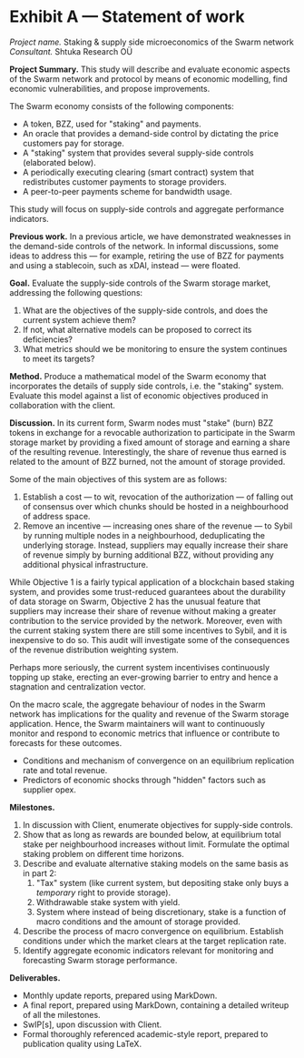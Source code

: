 # Exhibit A — Statement of work

*Project name.* Staking & supply side microeconomics of the Swarm network
*Consultant.* Shtuka Research OÜ

**Project Summary.** This study will describe and evaluate economic aspects of the Swarm network and protocol by means of economic modelling, find economic vulnerabilities, and propose improvements.

The Swarm economy consists of the following components:

* A token, BZZ, used for "staking" and payments.
* An oracle that provides a demand-side control by dictating the price customers pay for storage.
* A "staking" system that provides several supply-side controls (elaborated below).
* A periodically executing clearing (smart contract) system that redistributes customer payments to storage providers.
* A peer-to-peer payments scheme for bandwidth usage.

This study will focus on supply-side controls and aggregate performance indicators.

**Previous work.** In a previous article, we have demonstrated weaknesses in the demand-side controls of the network. In informal discussions, some ideas to address this — for example, retiring the use of BZZ for payments and using a stablecoin, such as xDAI, instead — were floated.

**Goal.** Evaluate the supply-side controls of the Swarm storage market, addressing the following questions:

1. What are the objectives of the supply-side controls, and does the current system achieve them?
2. If not, what alternative models can be proposed to correct its deficiencies?
3. What metrics should we be monitoring to ensure the system continues to meet its targets?

**Method.** Produce a mathematical model of the Swarm economy that incorporates the details of supply side controls, i.e. the "staking" system. Evaluate this model against a list of economic objectives produced in collaboration with the client.

**Discussion.**
In its current form, Swarm nodes must "stake" (burn) BZZ tokens in exchange for a revocable authorization to participate in the Swarm storage market by providing  a fixed amount of storage and earning a share of the resulting revenue. Interestingly, the share of revenue thus earned is related to the amount of BZZ burned, not the amount of storage provided. 

Some of the main objectives of this system are as follows:
1. Establish a cost — to wit, revocation of the authorization — of falling out of consensus over which chunks should be hosted in a neighbourhood of address space.
2. Remove an incentive — increasing ones share of the revenue — to Sybil by running multiple nodes in a neighbourhood, deduplicating the underlying storage. Instead, suppliers may equally increase their share of revenue simply by burning additional BZZ, without providing any additional physical infrastructure.

While Objective $1$ is a fairly typical application of a blockchain based staking system, and provides some trust-reduced guarantees about the durability of data storage on Swarm, Objective $2$ has the unusual feature that suppliers may increase their share of revenue without making a greater contribution to the service provided by the network. Moreover, even with the current staking system there are still some incentives to Sybil, and it is inexpensive to do so. This audit will investigate some of the consequences of the revenue distribution weighting system.

Perhaps more seriously, the current system incentivises continuously topping up stake, erecting an ever-growing barrier to entry and hence a stagnation and centralization vector.

On the macro scale, the aggregate behaviour of nodes in the Swarm network has implications for the quality and revenue of the Swarm storage application. Hence, the Swarm maintainers will want to continuously monitor and respond to economic metrics that influence or contribute to forecasts for these outcomes. 
* Conditions and mechanism of convergence on an equilibrium replication rate and total revenue.
* Predictors of economic shocks through "hidden" factors such as supplier opex.

**Milestones.**

1. In discussion with Client, enumerate objectives for supply-side controls.
2. Show that as long as rewards are bounded below, at equilibrium total stake per neighbourhood increases without limit. Formulate the optimal staking problem on different time horizons.
3. Describe and evaluate alternative staking models on the same basis as in part 2:
   1. "Tax" system (like current system, but depositing stake only buys a *temporary* right to provide storage).
   2. Withdrawable stake system with yield.
   3. System where instead of being discretionary, stake is a function of macro conditions and the amount of storage provided.
4. Describe the process of macro convergence on equilibrium. Establish conditions under which the market clears at the target replication rate.
5. Identify aggregate economic indicators relevant for monitoring and forecasting Swarm storage performance.

**Deliverables.**

- Monthly update reports, prepared using MarkDown.
- A final report, prepared using MarkDown, containing a detailed writeup of all the milestones.
- SwIP[s], upon discussion with Client.
- Formal thoroughly referenced academic-style report, prepared to publication quality using LaTeX.
